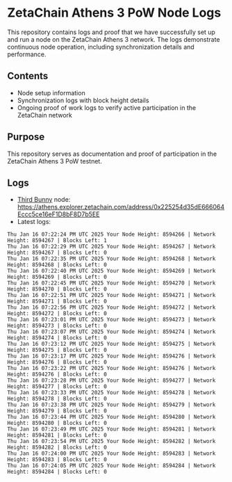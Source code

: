 # ZetaChain Athens 3 PoW Node Logs
This repository contains logs and proof that we have successfully set up and run a node on the ZetaChain Athens 3 network. The logs demonstrate continuous node operation, including synchronization details and performance.

## Contents
- Node setup information
- Synchronization logs with block height details
- Ongoing proof of work logs to verify active participation in the ZetaChain network

## Purpose
This repository serves as documentation and proof of participation in the ZetaChain Athens 3 PoW testnet.

## Logs

- [Third Bunny](https://thirdbunny.xyz/) node: https://athens.explorer.zetachain.com/address/0x225254d35dE666064Eccc5ce16eF1D8bF8D7b5EE
- Latest logs:
```
Thu Jan 16 07:22:24 PM UTC 2025 Your Node Height: 8594266 | Network Height: 8594267 | Blocks Left: 1
Thu Jan 16 07:22:29 PM UTC 2025 Your Node Height: 8594267 | Network Height: 8594267 | Blocks Left: 0
Thu Jan 16 07:22:35 PM UTC 2025 Your Node Height: 8594268 | Network Height: 8594268 | Blocks Left: 0
Thu Jan 16 07:22:40 PM UTC 2025 Your Node Height: 8594269 | Network Height: 8594269 | Blocks Left: 0
Thu Jan 16 07:22:45 PM UTC 2025 Your Node Height: 8594270 | Network Height: 8594270 | Blocks Left: 0
Thu Jan 16 07:22:51 PM UTC 2025 Your Node Height: 8594271 | Network Height: 8594271 | Blocks Left: 0
Thu Jan 16 07:22:56 PM UTC 2025 Your Node Height: 8594272 | Network Height: 8594272 | Blocks Left: 0
Thu Jan 16 07:23:01 PM UTC 2025 Your Node Height: 8594273 | Network Height: 8594273 | Blocks Left: 0
Thu Jan 16 07:23:07 PM UTC 2025 Your Node Height: 8594274 | Network Height: 8594274 | Blocks Left: 0
Thu Jan 16 07:23:12 PM UTC 2025 Your Node Height: 8594275 | Network Height: 8594275 | Blocks Left: 0
Thu Jan 16 07:23:17 PM UTC 2025 Your Node Height: 8594276 | Network Height: 8594276 | Blocks Left: 0
Thu Jan 16 07:23:22 PM UTC 2025 Your Node Height: 8594276 | Network Height: 8594276 | Blocks Left: 0
Thu Jan 16 07:23:28 PM UTC 2025 Your Node Height: 8594277 | Network Height: 8594277 | Blocks Left: 0
Thu Jan 16 07:23:33 PM UTC 2025 Your Node Height: 8594278 | Network Height: 8594278 | Blocks Left: 0
Thu Jan 16 07:23:38 PM UTC 2025 Your Node Height: 8594279 | Network Height: 8594279 | Blocks Left: 0
Thu Jan 16 07:23:44 PM UTC 2025 Your Node Height: 8594280 | Network Height: 8594280 | Blocks Left: 0
Thu Jan 16 07:23:49 PM UTC 2025 Your Node Height: 8594281 | Network Height: 8594281 | Blocks Left: 0
Thu Jan 16 07:23:54 PM UTC 2025 Your Node Height: 8594282 | Network Height: 8594282 | Blocks Left: 0
Thu Jan 16 07:24:00 PM UTC 2025 Your Node Height: 8594283 | Network Height: 8594283 | Blocks Left: 0
Thu Jan 16 07:24:05 PM UTC 2025 Your Node Height: 8594284 | Network Height: 8594284 | Blocks Left: 0
```
